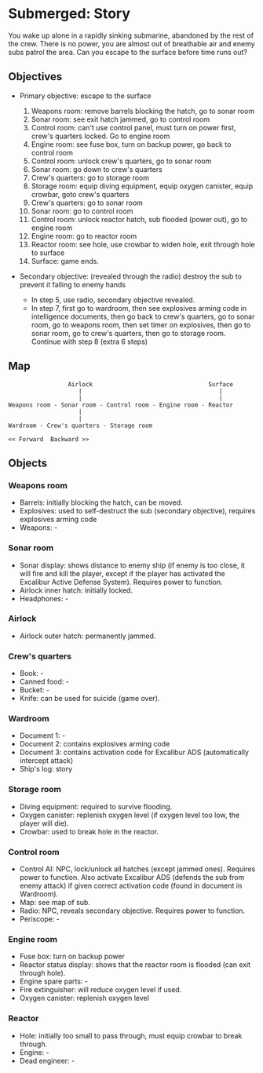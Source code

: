 # Submerged: Story

You wake up alone in a rapidly sinking submarine, abandoned by the rest of the crew. There is no power, you are almost out of breathable air and enemy subs patrol the area. Can you escape to the surface before time runs out?

## Objectives

- Primary objective: escape to the surface

    1. Weapons room: remove barrels blocking the hatch, go to sonar room
    2. Sonar room: see exit hatch jammed, go to control room
    3. Control room: can't use control panel, must turn on power first, crew's quarters locked. Go to engine room
    4. Engine room: see fuse box, turn on backup power, go back to control room
    5. Control room: unlock crew's quarters, go to sonar room
    6. Sonar room: go down to crew's quarters
    7. Crew's quarters: go to storage room
    8. Storage room: equip diving equipment, equip oxygen canister, equip crowbar, goto crew's quarters
    9. Crew's quarters: go to sonar room
    10. Sonar room: go to control room
    11. Control room: unlock reactor hatch, sub flooded (power out), go to engine room
    12. Engine room: go to reactor room
    13. Reactor room: see hole, use crowbar to widen hole, exit through hole to surface
    14. Surface: game ends.

- Secondary objective: (revealed through the radio) destroy the sub to prevent it falling to enemy hands

    - In step 5, use radio, secondary objective revealed.
    - In step 7, first go to wardroom, then see explosives arming code in intelligence documents, then go back to crew's quarters, go to sonar room, go to weapons room, then set timer on explosives, then go to sonar room, go to crew's quarters, then go to storage room. Continue with step 8 (extra 6 steps)

## Map

```
                 Airlock                                 Surface
                    |                                       |
                    |                                       |
Weapons room - Sonar room - Control room - Engine room - Reactor
                    |
                    |
Wardroom - Crew's quarters - Storage room

<< Forward  Backward >>

```

## Objects

### Weapons room

- Barrels: initially blocking the hatch, can be moved.
- Explosives: used to self-destruct the sub (secondary objective), requires explosives arming code
- Weapons: -

### Sonar room

- Sonar display: shows distance to enemy ship (if enemy is too close, it will fire and kill the player, except if the player has activated the Excalibur Active Defense System). Requires power to function.
- Airlock inner hatch: initially locked.
- Headphones: -

### Airlock

- Airlock outer hatch: permanently jammed.

### Crew's quarters

- Book: -
- Canned food: -
- Bucket: -
- Knife: can be used for suicide (game over).

### Wardroom

- Document 1: -
- Document 2: contains explosives arming code
- Document 3: contains activation code for Excalibur ADS (automatically intercept attack)
- Ship's log: story

### Storage room

- Diving equipment: required to survive flooding.
- Oxygen canister: replenish oxygen level (if oxygen level too low, the player will die).
- Crowbar: used to break hole in the reactor.

### Control room

- Control AI: NPC, lock/unlock all hatches (except jammed ones). Requires power to function. Also activate Excalibur ADS (defends the sub from enemy attack) if given correct activation code (found in document in Wardroom).
- Map: see map of sub.
- Radio: NPC, reveals secondary objective. Requires power to function.
- Periscope: -

### Engine room

- Fuse box: turn on backup power
- Reactor status display: shows that the reactor room is flooded (can exit through hole).
- Engine spare parts: -
- Fire extinguisher: will reduce oxygen level if used.
- Oxygen canister: replenish oxygen level

### Reactor

- Hole: initially too small to pass through, must equip crowbar to break through.
- Engine: -
- Dead engineer: -
